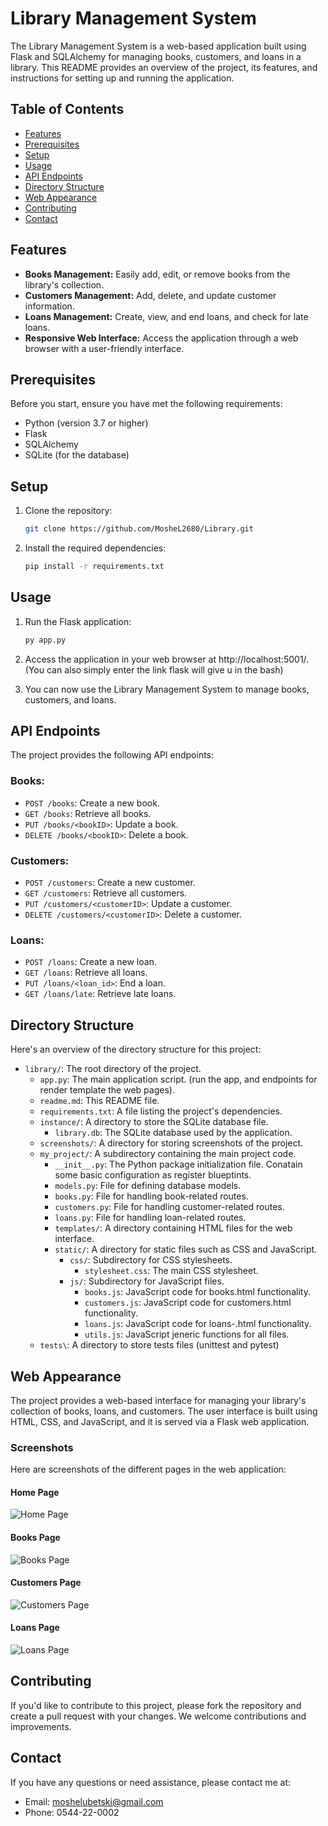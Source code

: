 # Library Management System

The Library Management System is a web-based application built using Flask and SQLAlchemy for managing books, customers, and loans in a library. This README provides an overview of the project, its features, and instructions for setting up and running the application.

## Table of Contents

- [Features](#features)
- [Prerequisites](#prerequisites)
- [Setup](#setup)
- [Usage](#usage)
- [API Endpoints](#api-endpoints)
- [Directory Structure](#directory-structure)
- [Web Appearance](#web-appearance)
- [Contributing](#contributing)
- [Contact](#contact)

## Features

- **Books Management:** Easily add, edit, or remove books from the library's collection.
- **Customers Management:** Add, delete, and update customer information.
- **Loans Management:** Create, view, and end loans, and check for late loans.
- **Responsive Web Interface:** Access the application through a web browser with a user-friendly interface.

## Prerequisites

Before you start, ensure you have met the following requirements:

- Python (version 3.7 or higher)
- Flask
- SQLAlchemy
- SQLite (for the database)

## Setup

1. Clone the repository:

   ```bash
   git clone https://github.com/MosheL2680/Library.git

2. Install the required dependencies:

    ```bash
    pip install -r requirements.txt

## Usage

1. Run the Flask application:

    ```bash
    py app.py

2. Access the application in your web browser at http://localhost:5001/. (You can also simply enter the link flask will give u in the bash)

3. You can now use the Library Management System to manage books, customers, and loans.

## API Endpoints

The project provides the following API endpoints:

### Books:

- `POST /books`: Create a new book.
- `GET /books`: Retrieve all books.
- `PUT /books/<bookID>`: Update a book.
- `DELETE /books/<bookID>`: Delete a book.

### Customers:

- `POST /customers`: Create a new customer.
- `GET /customers`: Retrieve all customers.
- `PUT /customers/<customerID>`: Update a customer.
- `DELETE /customers/<customerID>`: Delete a customer.

### Loans:

- `POST /loans`: Create a new loan.
- `GET /loans`: Retrieve all loans.
- `PUT /loans/<loan_id>`: End a loan.
- `GET /loans/late`: Retrieve late loans.

## Directory Structure

Here's an overview of the directory structure for this project:

- `library/`: The root directory of the project.
  - `app.py`: The main application script. (run the app, and endpoints for render template the web pages).
  - `readme.md`: This README file.
  - `requirements.txt`: A file listing the project's dependencies.
  - `instance/`: A directory to store the SQLite database file.
    - `library.db`: The SQLite database used by the application.
  - `screenshots/`: A directory for storing screenshots of the project.
  - `my_project/`: A subdirectory containing the main project code.
    - `__init__.py`: The Python package initialization file. Conatain some basic configuration as register blueptints.
    - `models.py`: File for defining database models.
    - `books.py`: File for handling book-related routes.
    - `customers.py`: File for handling customer-related routes.
    - `loans.py`: File for handling loan-related routes.
    - `templates/`: A directory containing HTML files for the web interface.
    - `static/`: A directory for static files such as CSS and JavaScript.
      - `css/`: Subdirectory for CSS stylesheets.
        - `stylesheet.css`: The main CSS stylesheet.
      - `js/`: Subdirectory for JavaScript files.
        - `books.js`: JavaScript code for books.html functionality.
        - `customers.js`: JavaScript code for customers.html functionality.
        - `loans.js`: JavaScript code for loans-.html functionality.
        - `utils.js`: JavaScript jeneric functions for all files.
  - `tests\`: A directory to store tests files (unittest and pytest)
        



## Web Appearance

The project provides a web-based interface for managing your library's collection of books, loans, and customers. The user interface is built using HTML, CSS, and JavaScript, and it is served via a Flask web application.

### Screenshots

Here are screenshots of the different pages in the web application:

#### Home Page
![Home Page](screenshots/home.png)

#### Books Page
![Books Page](screenshots/books.png)

#### Customers Page
![Customers Page](screenshots/customers.png)

#### Loans Page
![Loans Page](screenshots/loans.png)


## Contributing

If you'd like to contribute to this project, please fork the repository and create a pull request with your changes. We welcome contributions and improvements.

## Contact

If you have any questions or need assistance, please contact me at:

- Email: moshelubetski@gmail.com
- Phone: 0544-22-0002






